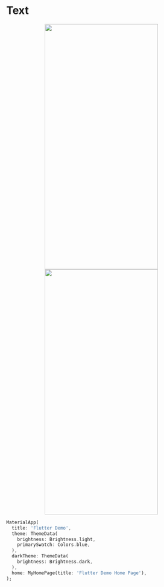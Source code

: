 # Text
<p align="center">
<img src="https://docs.google.com/uc?id=1s_fgOxW1f4xBdlmb17LzutMbY9OFaBLt" height="649" width="300">
<img src="https://docs.google.com/uc?id=1k_DEfQh2Xfjfsbt7yfkyqAah2UKwiHrZ" height="649" width="300">
</p>

```dart
MaterialApp(
  title: 'Flutter Demo',
  theme: ThemeData(
    brightness: Brightness.light,
    primarySwatch: Colors.blue,
  ),
  darkTheme: ThemeData(
    brightness: Brightness.dark,
  ),
  home: MyHomePage(title: 'Flutter Demo Home Page'),
);
```
